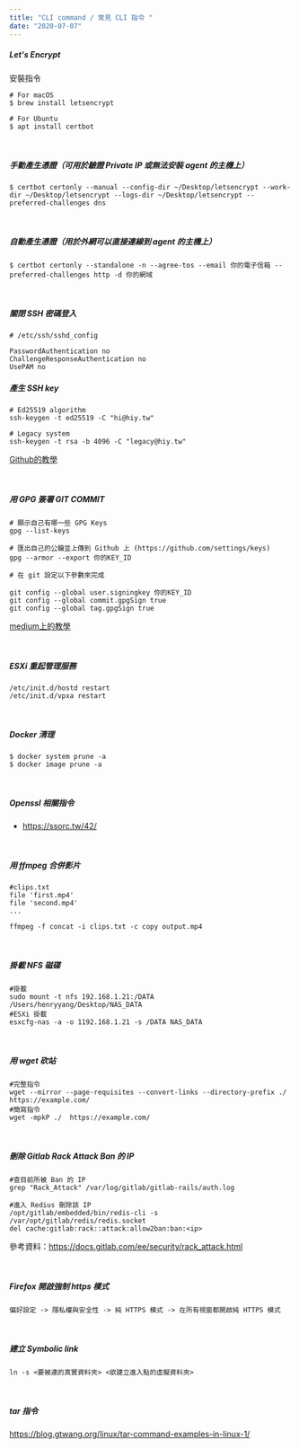 ```yaml
---
title: "CLI command / 常見 CLI 指令 "
date: "2020-07-07"
---
```


##### Let's Encrypt

安裝指令
```shell
# For macOS
$ brew install letsencrypt

# For Ubuntu
$ apt install certbot
```

</br>

##### 手動產生憑證（可用於驗證 Private IP 或無法安裝 agent 的主機上）
```shell
$ certbot certonly --manual --config-dir ~/Desktop/letsencrypt --work-dir ~/Desktop/letsencrypt --logs-dir ~/Desktop/letsencrypt --preferred-challenges dns
```

</br>

##### 自動產生憑證（用於外網可以直接連線到 agent 的主機上）
```shell
$ certbot certonly --standalone -n --agree-tos --email 你的電子信箱 --preferred-challenges http -d 你的網域
```

</br>

##### 關閉 SSH 密碼登入

```shell
# /etc/ssh/sshd_config

PasswordAuthentication no
ChallengeResponseAuthentication no
UsePAM no
```


##### 產生 SSH key

```shell
# Ed25519 algorithm
ssh-keygen -t ed25519 -C "hi@hiy.tw"

# Legacy system
ssh-keygen -t rsa -b 4096 -C "legacy@hiy.tw"
```
[Github的教學](https://docs.github.com/en/github/authenticating-to-github/generating-a-new-ssh-key-and-adding-it-to-the-ssh-agent)



</br>


##### 用 GPG 簽署 GIT COMMIT 

```shell
# 顯示自己有哪一些 GPG Keys 
gpg --list-keys 

# 匯出自己的公鑰並上傳到 Github 上 (https://github.com/settings/keys)
gpg --armor --export 你的KEY_ID

# 在 git 設定以下參數來完成

git config --global user.signingkey 你的KEY_ID
git config --global commit.gpgSign true 
git config --global tag.gpgSign true
```
[medium上的教學](https://useme.medium.com/%E4%BA%94%E5%88%86%E9%90%98%E8%AA%8D%E8%AD%89%E4%BD%A0%E7%9A%84-git-commit-265b002ce71b)



</br>

##### ESXi 重起管理服務

```shell
/etc/init.d/hostd restart
/etc/init.d/vpxa restart
```


</br>

##### Docker 清理
```shell
$ docker system prune -a
$ docker image prune -a
```

</br>

##### Openssl 相關指令
* https://ssorc.tw/42/

</br>

##### 用 ffmpeg 合併影片
```shell
#clips.txt
file 'first.mp4'
file 'second.mp4'
...
```

```shell
ffmpeg -f concat -i clips.txt -c copy output.mp4
```

</br>

##### 掛載 NFS 磁碟
```shell
#掛載
sudo mount -t nfs 192.168.1.21:/DATA   /Users/henryyang/Desktop/NAS_DATA
#ESXi 掛載
esxcfg-nas -a -o 1192.168.1.21 -s /DATA NAS_DATA
```


</br>


##### 用 wget 砍站
```shell
#完整指令
wget --mirror --page-requisites --convert-links --directory-prefix ./  https://example.com/
#簡寫指令
wget -mpkP ./  https://example.com/
```


</br>


##### 刪除 Gitlab Rack Attack Ban 的 IP
```shell
#查目前所被 Ban 的 IP
grep "Rack_Attack" /var/log/gitlab/gitlab-rails/auth.log

#進入 Redius 刪除該 IP
/opt/gitlab/embedded/bin/redis-cli -s /var/opt/gitlab/redis/redis.socket
del cache:gitlab:rack::attack:allow2ban:ban:<ip>
```

參考資料：https://docs.gitlab.com/ee/security/rack_attack.html


</br>

##### Firefox 開啟強制 https 模式

```
偏好設定 -> 隱私權與安全性 -> 純 HTTPS 模式 -> 在所有視窗都開啟純 HTTPS 模式
```

</br>

##### 建立 Symbolic link

```shell
ln -s <要被連的真實資料夾> <欲建立進入點的虛擬資料夾>
```

</br>

##### tar 指令
https://blog.gtwang.org/linux/tar-command-examples-in-linux-1/